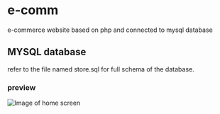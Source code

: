 # e-comm
e-commerce website based on php and connected to mysql database

## MYSQL database
refer to the file named store.sql for full schema of the database.

### preview
![Image of home screen](https://github.com/shobhi1310/e-comm/tree/master/screenshot/screen1.jpg)
